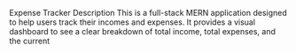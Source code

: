 Expense Tracker
Description
This is a full-stack MERN application designed to help users track their incomes and expenses. It provides a visual dashboard to see a clear breakdown of total income, total expenses, and the current
